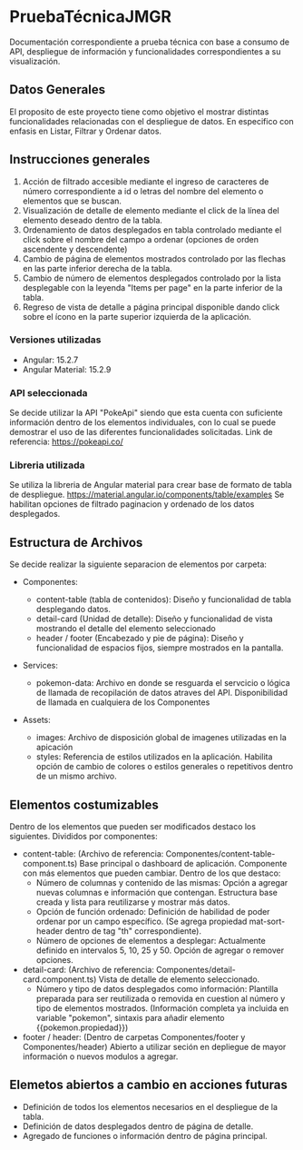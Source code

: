 # PruebaTécnicaJMGR

Documentación correspondiente a prueba técnica con base a consumo de API, despliegue de información y funcionalidades correspondientes a su visualización.

## Datos Generales

El proposito de este proyecto tiene como objetivo el mostrar distintas funcionalidades relacionadas con el despliegue de datos. En especifico con enfasis en Listar, Filtrar y Ordenar datos. 

## Instrucciones generales
  1. Acción de filtrado accesible mediante el ingreso de caracteres de número correspondiente a id o letras del nombre del elemento o elementos que se buscan.
  2. Visualización de detalle de elemento mediante el click de la línea del elemento deseado dentro de la tabla.
  3. Ordenamiento de datos desplegados en tabla controlado mediante el click sobre el nombre del campo a ordenar (opciones de orden ascendente y descendente)
  4. Cambio de página de elementos mostrados controlado por las flechas en las parte inferior derecha de la tabla.
  5. Cambio de número de elementos desplegados controlado por la lista desplegable con la leyenda "Items per page" en la parte inferior de la tabla.
  6. Regreso de vista de detalle a página principal disponible dando click sobre el ícono en la parte superior izquierda de la aplicación.

### Versiones utilizadas

* Angular: 15.2.7
* Angular Material: 15.2.9

### API seleccionada
Se decide utilizar la API "PokeApi" siendo que esta cuenta con suficiente información dentro de los elementos individuales, con lo cual se puede demostrar el uso de las diferentes funcionalidades solicitadas. 
Link de referencia: https://pokeapi.co/

### Libreria utilizada
Se utiliza la libreria de Angular material para crear base de formato de tabla de despliegue. https://material.angular.io/components/table/examples
Se habilitan opciones de filtrado paginacion y ordenado de los datos desplegados.

## Estructura de Archivos
Se decide realizar la siguiente separacion de elementos por carpeta:
* Componentes:
  * content-table (tabla de contenidos): 
      Diseño y funcionalidad de tabla desplegando datos.
  * detail-card (Unidad de detalle):
      Diseño y funcionalidad de vista mostrando el detalle del elemento seleccionado
  * header / footer (Encabezado y pie de página):
      Diseño y funcionalidad de espacios fijos, siempre mostrados en la pantalla.

* Services:
  * pokemon-data:
      Archivo en donde se resguarda el servcicio o lógica de llamada de recopilación de datos atraves del API.
      Disponibilidad de llamada en cualquiera de los Componentes

* Assets:
  * images:
      Archivo de disposición global de imagenes utilizadas en la apicación
  * styles:
      Referencia de estilos utilizados en la aplicación. Habilita opción de cambio de colores o estilos generales o repetitivos dentro de un mismo archivo.

## Elementos costumizables
Dentro de los elementos que pueden ser modificados destaco los siguientes. Divididos por componentes:
  * content-table: (Archivo de referencia: Componentes/content-table-component.ts)
      Base principal o dashboard de aplicación. Componente con más elementos que pueden cambiar. Dentro de los que destaco:
      * Número de columnas y contenido de las mismas: Opción a agregar nuevas columnas e información que contengan. Estructura base creada y lista para reutilizarse y mostrar más datos.
      * Opción de función ordenado: Definición de habilidad de poder ordenar por un campo específico. (Se agrega propiedad mat-sort-header dentro de tag "th" correspondiente).
      * Número de opciones de elementos a desplegar: Actualmente definido en intervalos 5, 10, 25 y 50. Opción de agregar o remover opciones.
  * detail-card: (Archivo de referencia: Componentes/detail-card.component.ts)
      Vista de detalle de elemento seleccionado.
      * Número y tipo de datos desplegados como información: Plantilla preparada para ser reutilizada o removida en cuestion al número y tipo de elementos mostrados. (Información completa ya incluida en variable "pokemon", sintaxis para añadir elemento {{pokemon.propiedad}})
  * footer / header: (Dentro de carpetas Componentes/footer y Componentes/header)
      Abierto a utilizar seción en depliegue de mayor información o nuevos modulos a agregar.

## Elemetos abiertos a cambio en acciones futuras
  * Definición de todos los elementos necesarios en el despliegue de la tabla.
  * Definición de datos desplegados dentro de página de detalle.
  * Agregado de funciones o información dentro de página principal.
